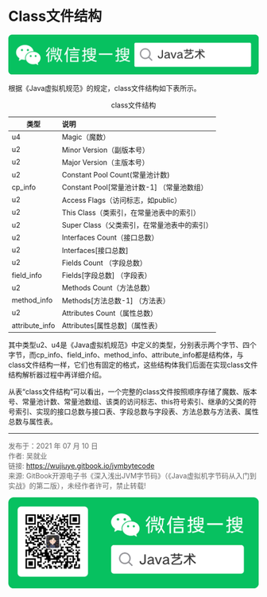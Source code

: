 # Class文件结构

![Java艺术](../qrcode/javaskill_qrcode_01.png)

根据《Java虚拟机规范》的规定，class文件结构如下表所示。

<center>class文件结构</center>

| 类型           | 说明                                        |
| -------------- | :------------------------------------------ |
| u4             | Magic（魔数）                               |
| u2             | Minor Version（副版本号）                   |
| u2             | Major Version（主版本号）                   |
| u2             | Constant Pool Count(常量池计数)             |
| cp_info        | Constant Pool[常量池计数-1] （常量池数组）  |
| u2             | Access Flags（访问标志，如public）          |
| u2             | This Class（类索引，在常量池表中的索引）    |
| u2             | Super Class（父类索引，在常量池表中的索引） |
| u2             | Interfaces Count（接口总数）                |
| u2             | Interfaces[接口总数]                        |
| u2             | Fields Count （字段总数）                   |
| field_info     | Fields[字段总数] （字段表）                 |
| u2             | Methods Count（方法总数）                   |
| method_info    | Methods[方法总数-1] （方法表）              |
| u2             | Attributes Count（属性总数）                |
| attribute_info | Attributes[属性总数]（属性表）              |

其中类型u2、u4是《Java虚拟机规范》中定义的类型，分别表示两个字节、四个字节，而cp_info、field_info、method_info、attribute_info都是结构体，与class文件结构一样，它们也有固定的格式，这些结构体我们后面在实现class文件结构解析器过程中再详细介绍。

从表“class文件结构”可以看出，一个完整的class文件按照顺序存储了魔数、版本号、常量池计数、常量池数组、该类的访问标志、this符号索引、继承的父类的符号索引、实现的接口总数与接口表、字段总数与字段表、方法总数与方法表、属性总数与属性表。

---

<font color= #666666>发布于：2021 年 07 月 10 日</font><br><font color= #666666>作者: 吴就业</font><br><font color= #666666>链接: https://wujiuye.gitbook.io/jvmbytecode</font><br><font color= #666666>来源: GitBook开源电子书《深入浅出JVM字节码》（《Java虚拟机字节码从入门到实战》的第二版），未经作者许可，禁止转载!</font><br>

![Java艺术](../qrcode/javaskill_qrcode_02.png)

